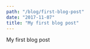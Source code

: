 ```yaml
---
path: "/blog/first-blog-post"
date: "2017-11-07"
title: "My first blog post"
---
```

My first blog post
